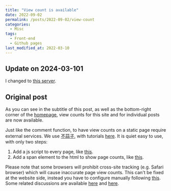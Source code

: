 ```yaml
---
title: "View count is available"
date: 2022-09-02
permalink: /posts/2022-09-02/view-count
categories:
  - Misc
tags:
  - Front-end
  - Github pages
last_modified_at: 2022-03-10
---
```


## Update on 2024-03-101
I changed to [this server](https://github.com/soxft/busuanzi/wiki/usage#快捷使用).

## Original post

As you can see in the subtitle of this post, as well as the bottom-right corner of the [homepage](https://koohoko.github.io/#busuanzi_container_site_uv), view counts for this site and for individual posts are now available.

Just like the comment function, to have view counts on a static page require external services. We use [不蒜子](http://busuanzi.ibruce.info), with tutorials [here](http://ibruce.info/2015/04/04/busuanzi/). It is quiet easy to use, with only two steps:
  1. Add a js script to every page, like [this](https://github.com/Koohoko/Koohoko.github.io/blob/ec2f88c3d2248744d67f3d535b8a1cd81455f2c7/_includes/analytics.html#L13).
  2. Add a span element to the html to show page counts, like [this](https://github.com/Koohoko/Koohoko.github.io/blob/ec2f88c3d2248744d67f3d535b8a1cd81455f2c7/_layouts/single.html#L57-L59).


Please note that some browsers will prohibit cross-site tracking (e.g. Safari browser) which will cause inaccurate page view counts. This can't be fixed at the website side, instead you have to configure manually following [this](https://www.arcolatheatre.com/disable-prevent-cross-site-tracking/). Some related discussions are available [here](https://stackoverflow.com/questions/62225068/safari-mobile-and-desktop-are-hiding-full-referrer-url-why) and [here](https://jdhao.github.io/2020/10/31/busuanzi_pv_count_error/).

